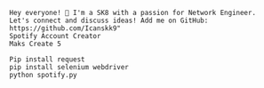 	Hey everyone! 👋 I'm a SK8 with a passion for Network Engineer. 
 	Let's connect and discuss ideas! Add me on GitHub: https://github.com/Icanskk9"
  	Spotify Account Creator
	Maks Create 5 

	Pip install request
	pip install selenium webdriver
	python spotify.py
